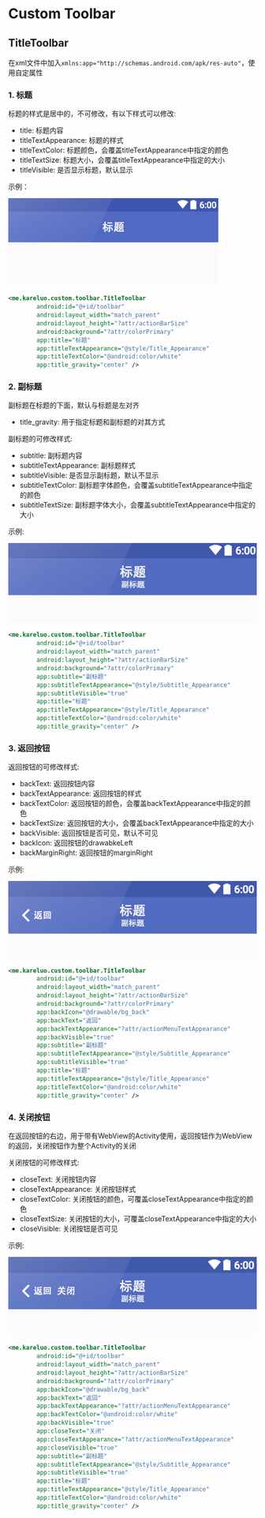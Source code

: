 # Custom Toolbar

## TitleToolbar

在xml文件中加入`xmlns:app="http://schemas.android.com/apk/res-auto"`，使用自定属性

### 1. 标题

标题的样式是居中的，不可修改，有以下样式可以修改:

- title: 标题内容
- titleTextAppearance: 标题的样式
- titleTextColor: 标题颜色，会覆盖titleTextAppearance中指定的颜色
- titleTextSize: 标题大小，会覆盖titleTextAppearance中指定的大小
- titleVisible: 是否显示标题，默认显示

示例：

![标题图片](/screenshots/title.png)

``` xml
<me.kareluo.custom.toolbar.TitleToolbar
        android:id="@+id/toolbar"
        android:layout_width="match_parent"
        android:layout_height="?attr/actionBarSize"
        android:background="?attr/colorPrimary"
        app:title="标题"
        app:titleTextAppearance="@style/Title_Appearance"
        app:titleTextColor="@android:color/white"
        app:title_gravity="center" />
```

### 2. 副标题

副标题在标题的下面，默认与标题是左对齐

- title_gravity: 用于指定标题和副标题的对其方式

副标题的可修改样式:

- subtitle: 副标题内容
- subtitleTextAppearance: 副标题样式
- subtitleVisible: 是否显示副标题，默认不显示
- subtitleTextColor: 副标题字体颜色，会覆盖subtitleTextAppearance中指定的颜色
- subtitleTextSize: 副标题字体大小，会覆盖subtitleTextAppearance中指定的大小

示例:

![副标题](/screenshots/subtitle.png)

``` xml
<me.kareluo.custom.toolbar.TitleToolbar
        android:id="@+id/toolbar"
        android:layout_width="match_parent"
        android:layout_height="?attr/actionBarSize"
        android:background="?attr/colorPrimary"
        app:subtitle="副标题"
        app:subtitleTextAppearance="@style/Subtitle_Appearance"
        app:subtitleVisible="true"
        app:title="标题"
        app:titleTextAppearance="@style/Title_Appearance"
        app:titleTextColor="@android:color/white"
        app:title_gravity="center" />
```

### 3. 返回按钮

返回按钮的可修改样式:

- backText: 返回按钮内容
- backTextAppearance: 返回按钮的样式
- backTextColor: 返回按钮的颜色，会覆盖backTextAppearance中指定的颜色
- backTextSize: 返回按钮的大小，会覆盖backTextAppearance中指定的大小
- backVisible: 返回按钮是否可见，默认不可见
- backIcon: 返回按钮的drawabkeLeft
- backMarginRight: 返回按钮的marginRight

示例:

![返回按钮](/screenshots/backable.png)

``` xml
<me.kareluo.custom.toolbar.TitleToolbar
        android:id="@+id/toolbar"
        android:layout_width="match_parent"
        android:layout_height="?attr/actionBarSize"
        android:background="?attr/colorPrimary"
        app:backIcon="@drawable/bg_back"
        app:backText="返回"
        app:backTextAppearance="?attr/actionMenuTextAppearance"
        app:backVisible="true"
        app:subtitle="副标题"
        app:subtitleTextAppearance="@style/Subtitle_Appearance"
        app:subtitleVisible="true"
        app:title="标题"
        app:titleTextAppearance="@style/Title_Appearance"
        app:titleTextColor="@android:color/white"
        app:title_gravity="center" />
```

### 4. 关闭按钮

在返回按钮的右边，用于带有WebView的Activity使用，返回按钮作为WebView的返回，关闭按钮作为整个Activity的关闭

关闭按钮的可修改样式:

- closeText: 关闭按钮内容
- closeTextAppearance: 关闭按钮样式
- closeTextColor: 关闭按钮的颜色，可覆盖closeTextAppearance中指定的颜色
- closeTextSize: 关闭按钮的大小，可覆盖closeTextAppearance中指定的大小
- closeVisible: 关闭按钮是否可见

示例:

![返回按钮](/screenshots/closeable.png)

``` xml
<me.kareluo.custom.toolbar.TitleToolbar
        android:id="@+id/toolbar"
        android:layout_width="match_parent"
        android:layout_height="?attr/actionBarSize"
        android:background="?attr/colorPrimary"
        app:backIcon="@drawable/bg_back"
        app:backText="返回"
        app:backTextAppearance="?attr/actionMenuTextAppearance"
        app:backTextColor="@android:color/white"
        app:backVisible="true"
        app:closeText="关闭"
        app:closeTextAppearance="?attr/actionMenuTextAppearance"
        app:closeVisible="true"
        app:subtitle="副标题"
        app:subtitleTextAppearance="@style/Subtitle_Appearance"
        app:subtitleVisible="true"
        app:title="标题"
        app:titleTextAppearance="@style/Title_Appearance"
        app:titleTextColor="@android:color/white"
        app:title_gravity="center" />
```
